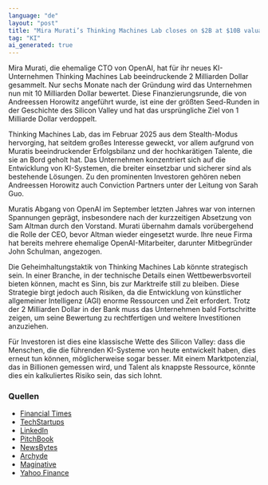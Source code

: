 ```yaml
---
language: "de"
layout: "post"
title: "Mira Murati’s Thinking Machines Lab closes on $2B at $10B valuation"
tag: "KI"
ai_generated: true
---
```


Mira Murati, die ehemalige CTO von OpenAI, hat für ihr neues KI-Unternehmen Thinking Machines Lab beeindruckende 2 Milliarden Dollar gesammelt. Nur sechs Monate nach der Gründung wird das Unternehmen nun mit 10 Milliarden Dollar bewertet. Diese Finanzierungsrunde, die von Andreessen Horowitz angeführt wurde, ist eine der größten Seed-Runden in der Geschichte des Silicon Valley und hat das ursprüngliche Ziel von 1 Milliarde Dollar verdoppelt.

<!--more-->

Thinking Machines Lab, das im Februar 2025 aus dem Stealth-Modus hervorging, hat seitdem großes Interesse geweckt, vor allem aufgrund von Muratis beeindruckender Erfolgsbilanz und der hochkarätigen Talente, die sie an Bord geholt hat. Das Unternehmen konzentriert sich auf die Entwicklung von KI-Systemen, die breiter einsetzbar und sicherer sind als bestehende Lösungen. Zu den prominenten Investoren gehören neben Andreessen Horowitz auch Conviction Partners unter der Leitung von Sarah Guo.

Muratis Abgang von OpenAI im September letzten Jahres war von internen Spannungen geprägt, insbesondere nach der kurzzeitigen Absetzung von Sam Altman durch den Vorstand. Murati übernahm damals vorübergehend die Rolle der CEO, bevor Altman wieder eingesetzt wurde. Ihre neue Firma hat bereits mehrere ehemalige OpenAI-Mitarbeiter, darunter Mitbegründer John Schulman, angezogen.

Die Geheimhaltungstaktik von Thinking Machines Lab könnte strategisch sein. In einer Branche, in der technische Details einen Wettbewerbsvorteil bieten können, macht es Sinn, bis zur Marktreife still zu bleiben. Diese Strategie birgt jedoch auch Risiken, da die Entwicklung von künstlicher allgemeiner Intelligenz (AGI) enorme Ressourcen und Zeit erfordert. Trotz der 2 Milliarden Dollar in der Bank muss das Unternehmen bald Fortschritte zeigen, um seine Bewertung zu rechtfertigen und weitere Investitionen anzuziehen.

Für Investoren ist dies eine klassische Wette des Silicon Valley: dass die Menschen, die die führenden KI-Systeme von heute entwickelt haben, dies erneut tun können, möglicherweise sogar besser. Mit einem Marktpotenzial, das in Billionen gemessen wird, und Talent als knappste Ressource, könnte dies ein kalkuliertes Risiko sein, das sich lohnt.

### Quellen
- [Financial Times](https://www.ft.com/content/9edc67e6-96a9-4d2b-820d-57bc1279e358)
- [TechStartups](https://techstartups.com/2025/06/20/mira-muratis-ai-startup-thinking-machines-lab-emerges-from-stealth-with-2b-seed-10b-valuation/)
- [LinkedIn](https://www.linkedin.com/news/story/mira-muratis-startup-valued-at-10b-7443818/)
- [PitchBook](https://pitchbook.com/news/articles/mira-muratis-thinking-machines-raises-2b-at-10b-valuation)
- [NewsBytes](https://www.newsbytesapp.com/news/business/mira-murati-s-thinking-machines-lab-raises-2b/story)
- [Archyde](https://www.archyde.com/mira-muratis-2b-funding-10b-valuation/)
- [Maginative](https://www.maginative.com/article/former-openai-cto-mira-murati-raises-2b-for-thinking-machines-at-10b-valuation/)
- [Yahoo Finance](https://finance.yahoo.com/news/former-openai-cto-mira-muratis-190858758.html)
